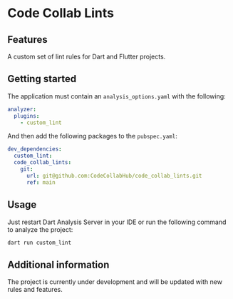 # Code Collab Lints

## Features

A custom set of lint rules for Dart and Flutter projects.

## Getting started

The application must contain an `analysis_options.yaml` with the following:

```yaml
analyzer:
  plugins:
    - custom_lint
```

And then add the following packages to the `pubspec.yaml`:

```yaml
dev_dependencies:
  custom_lint:
  code_collab_lints:
    git:
      url: git@github.com:CodeCollabHub/code_collab_lints.git
      ref: main
```

## Usage

Just restart Dart Analysis Server in your IDE or run the following command to analyze the project:

```bash
dart run custom_lint
```

## Additional information

The project is currently under development and will be updated with new rules and features.
